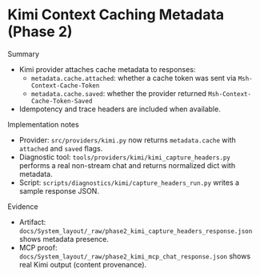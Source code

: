 # Kimi Context Caching Metadata (Phase 2)

Summary
- Kimi provider attaches cache metadata to responses:
  - `metadata.cache.attached`: whether a cache token was sent via `Msh-Context-Cache-Token`
  - `metadata.cache.saved`: whether the provider returned `Msh-Context-Cache-Token-Saved`
- Idempotency and trace headers are included when available.

Implementation notes
- Provider: `src/providers/kimi.py` now returns `metadata.cache` with `attached` and `saved` flags.
- Diagnostic tool: `tools/providers/kimi/kimi_capture_headers.py` performs a real non-stream chat and returns normalized dict with metadata.
- Script: `scripts/diagnostics/kimi/capture_headers_run.py` writes a sample response JSON.

Evidence
- Artifact: `docs/System_layout/_raw/phase2_kimi_capture_headers_response.json` shows metadata presence.
- MCP proof: `docs/System_layout/_raw/phase2_kimi_mcp_chat_response.json` shows real Kimi output (content provenance).

